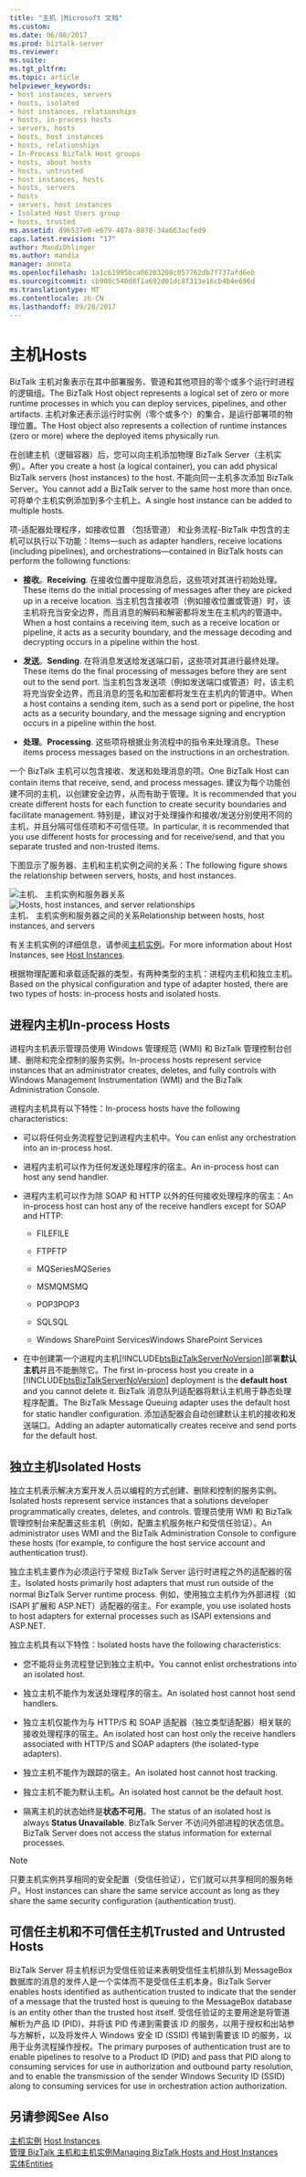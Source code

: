 ```yaml
---
title: "主机 |Microsoft 文档"
ms.custom: 
ms.date: 06/08/2017
ms.prod: biztalk-server
ms.reviewer: 
ms.suite: 
ms.tgt_pltfrm: 
ms.topic: article
helpviewer_keywords:
- host instances, servers
- hosts, isolated
- host instances, relationships
- hosts, in-process hosts
- servers, hosts
- hosts, host instances
- hosts, relationships
- In-Process BizTalk Host groups
- hosts, about hosts
- hosts, untrusted
- host instances, hosts
- hosts, servers
- hosts
- servers, host instances
- Isolated Host Users group
- hosts, trusted
ms.assetid: d96537e0-e679-407a-8870-34a663acfed9
caps.latest.revision: "17"
author: MandiOhlinger
ms.author: mandia
manager: anneta
ms.openlocfilehash: 1a1c61995bca06203208c057762db7f737afd6eb
ms.sourcegitcommit: cb908c540d8f1a692d01dc8f313e16cb4b4e696d
ms.translationtype: MT
ms.contentlocale: zh-CN
ms.lasthandoff: 09/20/2017
---
```

# <a name="hosts"></a><span data-ttu-id="24fd5-102">主机</span><span class="sxs-lookup"><span data-stu-id="24fd5-102">Hosts</span></span>
<span data-ttu-id="24fd5-103">BizTalk 主机对象表示在其中部署服务、管道和其他项目的零个或多个运行时进程的逻辑组。</span><span class="sxs-lookup"><span data-stu-id="24fd5-103">The BizTalk Host object represents a logical set of zero or more runtime processes in which you can deploy services, pipelines, and other artifacts.</span></span> <span data-ttu-id="24fd5-104">主机对象还表示运行时实例（零个或多个）的集合，是运行部署项的物理位置。</span><span class="sxs-lookup"><span data-stu-id="24fd5-104">The Host object also represents a collection of runtime instances (zero or more) where the deployed items physically run.</span></span>  
  
 <span data-ttu-id="24fd5-105">在创建主机（逻辑容器）后，您可以向主机添加物理 BizTalk Server（主机实例）。</span><span class="sxs-lookup"><span data-stu-id="24fd5-105">After you create a host (a logical container), you can add physical BizTalk servers (host instances) to the host.</span></span> <span data-ttu-id="24fd5-106">不能向同一主机多次添加 BizTalk Server。</span><span class="sxs-lookup"><span data-stu-id="24fd5-106">You cannot add a BizTalk server to the same host more than once.</span></span> <span data-ttu-id="24fd5-107">可将单个主机实例添加到多个主机上。</span><span class="sxs-lookup"><span data-stu-id="24fd5-107">A single host instance can be added to multiple hosts.</span></span>  
  
 <span data-ttu-id="24fd5-108">项-适配器处理程序，如接收位置 （包括管道） 和业务流程-BizTalk 中包含的主机可以执行以下功能：</span><span class="sxs-lookup"><span data-stu-id="24fd5-108">Items—such as adapter handlers, receive locations (including pipelines), and orchestrations—contained in BizTalk hosts can perform the following functions:</span></span>  
  
-   <span data-ttu-id="24fd5-109">**接收**。</span><span class="sxs-lookup"><span data-stu-id="24fd5-109">**Receiving**.</span></span> <span data-ttu-id="24fd5-110">在接收位置中提取消息后，这些项对其进行初始处理。</span><span class="sxs-lookup"><span data-stu-id="24fd5-110">These items do the initial processing of messages after they are picked up in a receive location.</span></span> <span data-ttu-id="24fd5-111">当主机包含接收项（例如接收位置或管道）时，该主机将充当安全边界，而且消息的解码和解密都将发生在主机内的管道中。</span><span class="sxs-lookup"><span data-stu-id="24fd5-111">When a host contains a receiving item, such as a receive location or pipeline, it acts as a security boundary, and the message decoding and decrypting occurs in a pipeline within the host.</span></span>  
  
-   <span data-ttu-id="24fd5-112">**发送**。</span><span class="sxs-lookup"><span data-stu-id="24fd5-112">**Sending**.</span></span> <span data-ttu-id="24fd5-113">在将消息发送给发送端口前，这些项对其进行最终处理。</span><span class="sxs-lookup"><span data-stu-id="24fd5-113">These items do the final processing of messages before they are sent out to the send port.</span></span> <span data-ttu-id="24fd5-114">当主机包含发送项（例如发送端口或管道）时，该主机将充当安全边界，而且消息的签名和加密都将发生在主机内的管道中。</span><span class="sxs-lookup"><span data-stu-id="24fd5-114">When a host contains a sending item, such as a send port or pipeline, the host acts as a security boundary, and the message signing and encryption occurs in a pipeline within the host.</span></span>  
  
-   <span data-ttu-id="24fd5-115">**处理**。</span><span class="sxs-lookup"><span data-stu-id="24fd5-115">**Processing**.</span></span> <span data-ttu-id="24fd5-116">这些项将根据业务流程中的指令来处理消息。</span><span class="sxs-lookup"><span data-stu-id="24fd5-116">These items process messages based on the instructions in an orchestration.</span></span>  
  
 <span data-ttu-id="24fd5-117">一个 BizTalk 主机可以包含接收、发送和处理消息的项。</span><span class="sxs-lookup"><span data-stu-id="24fd5-117">One BizTalk Host can contain items that receive, send, and process messages.</span></span> <span data-ttu-id="24fd5-118">建议为每个功能创建不同的主机，以创建安全边界，从而有助于管理。</span><span class="sxs-lookup"><span data-stu-id="24fd5-118">It is recommended that you create different hosts for each function to create security boundaries and facilitate management.</span></span> <span data-ttu-id="24fd5-119">特别是，建议对于处理操作和接收/发送分别使用不同的主机，并且分隔可信任项和不可信任项。</span><span class="sxs-lookup"><span data-stu-id="24fd5-119">In particular, it is recommended that you use different hosts for processing and for receive/send, and that you separate trusted and non-trusted items.</span></span>  
  
 <span data-ttu-id="24fd5-120">下图显示了服务器、主机和主机实例之间的关系：</span><span class="sxs-lookup"><span data-stu-id="24fd5-120">The following figure shows the relationship between servers, hosts, and host instances.</span></span>  
  
 <span data-ttu-id="24fd5-121">![主机、 主机实例和服务器关系](../core/media/ebiz-ops-adm01.gif "ebiz_ops_adm01")</span><span class="sxs-lookup"><span data-stu-id="24fd5-121">![Hosts, host instances, and server relationships](../core/media/ebiz-ops-adm01.gif "ebiz_ops_adm01")</span></span>  
<span data-ttu-id="24fd5-122">主机、 主机实例和服务器之间的关系</span><span class="sxs-lookup"><span data-stu-id="24fd5-122">Relationship between hosts, host instances, and servers</span></span>  
  
 <span data-ttu-id="24fd5-123">有关主机实例的详细信息，请参阅[主机实例](../core/host-instances.md)。</span><span class="sxs-lookup"><span data-stu-id="24fd5-123">For more information about Host Instances, see [Host Instances](../core/host-instances.md).</span></span>  
  
 <span data-ttu-id="24fd5-124">根据物理配置和承载适配器的类型，有两种类型的主机：进程内主机和独立主机。</span><span class="sxs-lookup"><span data-stu-id="24fd5-124">Based on the physical configuration and type of adapter hosted, there are two types of hosts: in-process hosts and isolated hosts.</span></span>  
  
## <a name="in-process-hosts"></a><span data-ttu-id="24fd5-125">进程内主机</span><span class="sxs-lookup"><span data-stu-id="24fd5-125">In-process Hosts</span></span>  
 <span data-ttu-id="24fd5-126">进程内主机表示管理员使用 Windows 管理规范 (WMI) 和 BizTalk 管理控制台创建、删除和完全控制的服务实例。</span><span class="sxs-lookup"><span data-stu-id="24fd5-126">In-process hosts represent service instances that an administrator creates, deletes, and fully controls with Windows Management Instrumentation (WMI) and the BizTalk Administration Console.</span></span>  
  
 <span data-ttu-id="24fd5-127">进程内主机具有以下特性：</span><span class="sxs-lookup"><span data-stu-id="24fd5-127">In-process hosts have the following characteristics:</span></span>  
  
-   <span data-ttu-id="24fd5-128">可以将任何业务流程登记到进程内主机中。</span><span class="sxs-lookup"><span data-stu-id="24fd5-128">You can enlist any orchestration into an in-process host.</span></span>  
  
-   <span data-ttu-id="24fd5-129">进程内主机可以作为任何发送处理程序的宿主。</span><span class="sxs-lookup"><span data-stu-id="24fd5-129">An in-process host can host any send handler.</span></span>  
  
-   <span data-ttu-id="24fd5-130">进程内主机可以作为除 SOAP 和 HTTP 以外的任何接收处理程序的宿主：</span><span class="sxs-lookup"><span data-stu-id="24fd5-130">An in-process host can host any of the receive handlers except for SOAP and HTTP:</span></span>  
  
    -   <span data-ttu-id="24fd5-131">FILE</span><span class="sxs-lookup"><span data-stu-id="24fd5-131">FILE</span></span>  
  
    -   <span data-ttu-id="24fd5-132">FTP</span><span class="sxs-lookup"><span data-stu-id="24fd5-132">FTP</span></span>  
  
    -   <span data-ttu-id="24fd5-133">MQSeries</span><span class="sxs-lookup"><span data-stu-id="24fd5-133">MQSeries</span></span>  
  
    -   <span data-ttu-id="24fd5-134">MSMQ</span><span class="sxs-lookup"><span data-stu-id="24fd5-134">MSMQ</span></span>  
  
    -   <span data-ttu-id="24fd5-135">POP3</span><span class="sxs-lookup"><span data-stu-id="24fd5-135">POP3</span></span>  
  
    -   <span data-ttu-id="24fd5-136">SQL</span><span class="sxs-lookup"><span data-stu-id="24fd5-136">SQL</span></span>  
  
    -   <span data-ttu-id="24fd5-137">Windows SharePoint Services</span><span class="sxs-lookup"><span data-stu-id="24fd5-137">Windows SharePoint Services</span></span>  
  
-   <span data-ttu-id="24fd5-138">在中创建第一个进程内主机[!INCLUDE[btsBizTalkServerNoVersion](../includes/btsbiztalkservernoversion-md.md)]部署**默认主机**并且不能删除它。</span><span class="sxs-lookup"><span data-stu-id="24fd5-138">The first in-process host you create in a [!INCLUDE[btsBizTalkServerNoVersion](../includes/btsbiztalkservernoversion-md.md)] deployment is the **default host** and you cannot delete it.</span></span> <span data-ttu-id="24fd5-139">BizTalk 消息队列适配器将默认主机用于静态处理程序配置。</span><span class="sxs-lookup"><span data-stu-id="24fd5-139">The BizTalk Message Queuing adapter uses the default host for static handler configuration.</span></span> <span data-ttu-id="24fd5-140">添加适配器会自动创建默认主机的接收和发送端口。</span><span class="sxs-lookup"><span data-stu-id="24fd5-140">Adding an adapter automatically creates receive and send ports for the default host.</span></span>  
  
## <a name="isolated-hosts"></a><span data-ttu-id="24fd5-141">独立主机</span><span class="sxs-lookup"><span data-stu-id="24fd5-141">Isolated Hosts</span></span>  
 <span data-ttu-id="24fd5-142">独立主机表示解决方案开发人员以编程的方式创建、删除和控制的服务实例。</span><span class="sxs-lookup"><span data-stu-id="24fd5-142">Isolated hosts represent service instances that a solutions developer programmatically creates, deletes, and controls.</span></span> <span data-ttu-id="24fd5-143">管理员使用 WMI 和 BizTalk 管理控制台来配置这些主机（例如，配置主机服务帐户和受信任验证）。</span><span class="sxs-lookup"><span data-stu-id="24fd5-143">An administrator uses WMI and the BizTalk Administration Console to configure these hosts (for example, to configure the host service account and authentication trust).</span></span>  
  
 <span data-ttu-id="24fd5-144">独立主机主要作为必须运行于常规 BizTalk Server 运行时进程之外的适配器的宿主。</span><span class="sxs-lookup"><span data-stu-id="24fd5-144">Isolated hosts primarily host adapters that must run outside of the normal BizTalk Server runtime process.</span></span> <span data-ttu-id="24fd5-145">例如，使用独立主机作为外部进程（如 ISAPI 扩展和 ASP.NET）适配器的宿主。</span><span class="sxs-lookup"><span data-stu-id="24fd5-145">For example, you use isolated hosts to host adapters for external processes such as ISAPI extensions and ASP.NET.</span></span>  
  
 <span data-ttu-id="24fd5-146">独立主机具有以下特性：</span><span class="sxs-lookup"><span data-stu-id="24fd5-146">Isolated hosts have the following characteristics:</span></span>  
  
-   <span data-ttu-id="24fd5-147">您不能将业务流程登记到独立主机中。</span><span class="sxs-lookup"><span data-stu-id="24fd5-147">You cannot enlist orchestrations into an isolated host.</span></span>  
  
-   <span data-ttu-id="24fd5-148">独立主机不能作为发送处理程序的宿主。</span><span class="sxs-lookup"><span data-stu-id="24fd5-148">An isolated host cannot host send handlers.</span></span>  
  
-   <span data-ttu-id="24fd5-149">独立主机仅能作为与 HTTP/S 和 SOAP 适配器（独立类型适配器）相关联的接收处理程序的宿主。</span><span class="sxs-lookup"><span data-stu-id="24fd5-149">An isolated host can host only the receive handlers associated with HTTP/S and SOAP adapters (the isolated-type adapters).</span></span>  
  
-   <span data-ttu-id="24fd5-150">独立主机不能作为跟踪的宿主。</span><span class="sxs-lookup"><span data-stu-id="24fd5-150">An isolated host cannot host tracking.</span></span>  
  
-   <span data-ttu-id="24fd5-151">独立主机不能为默认主机。</span><span class="sxs-lookup"><span data-stu-id="24fd5-151">An isolated host cannot be the default host.</span></span>  
  
-   <span data-ttu-id="24fd5-152">隔离主机的状态始终是**状态不可用**。</span><span class="sxs-lookup"><span data-stu-id="24fd5-152">The status of an isolated host is always **Status Unavailable**.</span></span> <span data-ttu-id="24fd5-153">BizTalk Server 不访问外部进程的状态信息。</span><span class="sxs-lookup"><span data-stu-id="24fd5-153">BizTalk Server does not access the status information for external processes.</span></span>  
  
> [!NOTE]
>  <span data-ttu-id="24fd5-154">只要主机实例共享相同的安全配置（受信任验证），它们就可以共享相同的服务帐户。</span><span class="sxs-lookup"><span data-stu-id="24fd5-154">Host instances can share the same service account as long as they share the same security configuration (authentication trust).</span></span>  
  
## <a name="trusted-and-untrusted-hosts"></a><span data-ttu-id="24fd5-155">可信任主机和不可信任主机</span><span class="sxs-lookup"><span data-stu-id="24fd5-155">Trusted and Untrusted Hosts</span></span>  
 <span data-ttu-id="24fd5-156">BizTalk Server 将主机标识为受信任验证来表明受信任主机排队到 MessageBox 数据库的消息的发件人是一个实体而不是受信任主机本身。</span><span class="sxs-lookup"><span data-stu-id="24fd5-156">BizTalk Server enables hosts identified as authentication trusted to indicate that the sender of a message that the trusted host is queuing to the MessageBox database is an entity other than the trusted host itself.</span></span> <span data-ttu-id="24fd5-157">受信任验证的主要用途是将管道解析为产品 ID (PID)，并将该 PID 传递到需要该 ID 的服务，以用于授权和出站参与方解析，以及将发件人 Windows 安全 ID (SSID) 传输到需要该 ID 的服务，以用于业务流程操作授权。</span><span class="sxs-lookup"><span data-stu-id="24fd5-157">The primary purposes of authentication trust are to enable pipelines to resolve to a Product ID (PID) and pass that PID along to consuming services for use in authorization and outbound party resolution, and to enable the transmission of the sender Windows Security ID (SSID) along to consuming services for use in orchestration action authorization.</span></span>  
  
## <a name="see-also"></a><span data-ttu-id="24fd5-158">另请参阅</span><span class="sxs-lookup"><span data-stu-id="24fd5-158">See Also</span></span>  
 <span data-ttu-id="24fd5-159">[主机实例](../core/host-instances.md) </span><span class="sxs-lookup"><span data-stu-id="24fd5-159">[Host Instances](../core/host-instances.md) </span></span>  
 [<span data-ttu-id="24fd5-160">管理 BizTalk 主机和主机实例</span><span class="sxs-lookup"><span data-stu-id="24fd5-160">Managing BizTalk Hosts and Host Instances</span></span>](../core/managing-biztalk-hosts-and-host-instances.md)  
 [<span data-ttu-id="24fd5-161">实体</span><span class="sxs-lookup"><span data-stu-id="24fd5-161">Entities</span></span>](../core/entities.md)